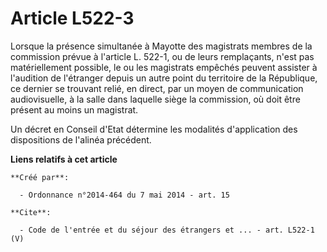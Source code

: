 # Article L522-3

Lorsque la présence simultanée à Mayotte des magistrats membres de la commission prévue à l'article L. 522-1, ou de leurs
remplaçants, n'est pas matériellement possible, le ou les magistrats empêchés peuvent assister à l'audition de l'étranger
depuis un autre point du territoire de la République, ce dernier se trouvant relié, en direct, par un moyen de communication
audiovisuelle, à la salle dans laquelle siège la commission, où doit être présent au moins un magistrat. 

Un décret en Conseil d'Etat détermine les modalités d'application des dispositions de l'alinéa précédent.

**Liens relatifs à cet article**

	**Créé par**:

	  - Ordonnance n°2014-464 du 7 mai 2014 - art. 15

	**Cite**:

	  - Code de l'entrée et du séjour des étrangers et ... - art. L522-1 (V)
